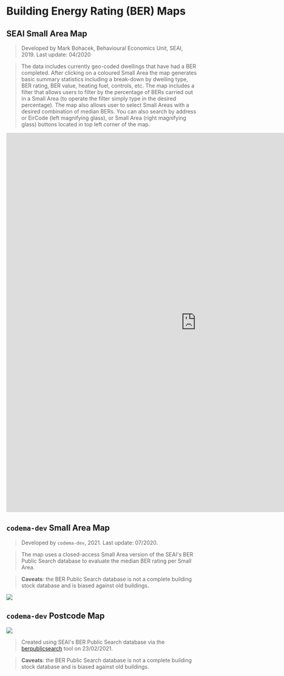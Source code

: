 # Building Energy Rating (BER) Maps

## SEAI Small Area Map

> Developed by Mark Bohacek, Behavioural Economics Unit, SEAI, 2019. Last update: 04/2020

> The data includes currently geo-coded dwellings that have had a BER completed. After clicking on a coloured Small Area the map generates basic summary statistics including a break-down by dwelling type, BER rating, BER value, heating fuel, controls, etc. The map includes a filter that allows users to filter by the percentage of BERs carried out in a Small Area (to operate the filter simply type in the desired percentage). The map also allows user to select Small Areas with a desired combination of median BERs. You can also search by address or EirCode (left magnifying glass), or Small Area (right magnifying glass) buttons located in top left corner of the map.


<iframe width="1000" height="1000" frameborder="0" scrolling="no" marginheight="0" marginwidth="0" 
src="https://renewables.maps.arcgis.com/apps/webappviewer/index.html?id=360f7b3f6f484d7d89b967b41231daef"></iframe>


## `codema-dev` Small Area Map

> Developed by `codema-dev`, 2021. Last update: 07/2020. 

> The map uses a closed-access Small Area version of the SEAI's BER Public Search database to evaluate the median BER rating per Small Area.

> **Caveats**: the BER Public Search database is not a complete building stock database and is biased against old buildings.

<div class='tableauPlaceholder' id='viz1613734369266' style='position: relative'>
    <noscript>
        <a href='#'>
            <img alt=' ' src='https:&#47;&#47;public.tableau.com&#47;static&#47;images&#47;Du&#47;DublinSmallAreaBER&#47;Sheet1&#47;1_rss.png' style='border: none' />
        </a>
    </noscript>
    <object class='tableauViz'  style='display:none;'>
        <param name='host_url' value='https%3A%2F%2Fpublic.tableau.com%2F' /> 
        <param name='embed_code_version' value='3' /> 
        <param name='site_root' value='' />
        <param name='name' value='DublinSmallAreaBER&#47;Sheet1' />
        <param name='tabs' value='no' />
        <param name='toolbar' value='yes' />
        <param name='static_image' value='https:&#47;&#47;public.tableau.com&#47;static&#47;images&#47;Du&#47;DublinSmallAreaBER&#47;Sheet1&#47;1.png' /> 
        <param name='animate_transition' value='yes' />
        <param name='display_static_image' value='yes' />
        <param name='display_spinner' value='yes' />
        <param name='display_overlay' value='yes' />
        <param name='display_count' value='yes' />
        <param name='language' value='en' />
        <param name='filter' value='publish=yes' />
    </object></div>                
<script type='text/javascript'>                    
    var divElement = document.getElementById('viz1613734369266');                    
    var vizElement = divElement.getElementsByTagName('object')[0];                    
    vizElement.style.width='100%';vizElement.style.height=(divElement.offsetWidth*0.75)+'px';                    
    var scriptElement = document.createElement('script');                    
    scriptElement.src = 'https://public.tableau.com/javascripts/api/viz_v1.js';                    
    vizElement.parentNode.insertBefore(scriptElement, vizElement);                
</script>

## `codema-dev` Postcode Map

<div class='tableauPlaceholder' id='viz1613475109867' style='position: relative'>
    <noscript>
        <a href='#'>
            <img alt=' ' src='https:&#47;&#47;public.tableau.com&#47;static&#47;images&#47;Du&#47;DublinBERbyPostcode_16134730869990&#47;Sheet1&#47;1_rss.png' style='border: none' />
        </a>
    </noscript>
    <object class='tableauViz'  style='display:none;'>
        <param name='host_url' value='https%3A%2F%2Fpublic.tableau.com%2F' /> 
        <param name='embed_code_version' value='3' /> 
        <param name='site_root' value='' />
        <param name='name' value='DublinBERbyPostcode_16134730869990&#47;Sheet1' />
        <param name='tabs' value='no' /><param name='toolbar' value='yes' />
        <param name='static_image' value='https:&#47;&#47;public.tableau.com&#47;static&#47;images&#47;Du&#47;DublinBERbyPostcode_16134730869990&#47;Sheet1&#47;1.png' /> 
        <param name='animate_transition' value='yes' />
        <param name='display_static_image' value='yes' />
        <param name='display_spinner' value='yes' />
        <param name='display_overlay' value='yes' />
        <param name='display_count' value='yes' />
        <param name='language' value='en' />
    </object></div>                
<script type='text/javascript'>                    
    var divElement = document.getElementById('viz1613475109867');                    
    var vizElement = divElement.getElementsByTagName('object')[0];                    
    vizElement.style.width='100%';
    vizElement.style.height=(divElement.offsetWidth*0.75)+'px';                    
    var scriptElement = document.createElement('script');                    
    scriptElement.src = 'https://public.tableau.com/javascripts/api/viz_v1.js';                    
    vizElement.parentNode.insertBefore(scriptElement, vizElement);                
</script>

> Created using SEAI's BER Public Search database via the [berpublicsearch](https://github.com/codema-dev/berpublicsearch) tool on 23/02/2021.  

> **Caveats**: the BER Public Search database is not a complete building stock database and is biased against old buildings.  